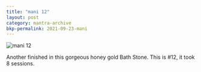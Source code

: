 ```yaml
---
title: "mani 12"
layout: post
category: mantra-archive
bkp-permalink: 2021-09-23-mani
---
```


![mani 12](/assets/images/mani/mani-12-fisheye.jpg)

Another finished in this gorgeous honey gold Bath Stone. This is #12, it took 8 sessions.

